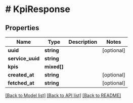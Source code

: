 # # KpiResponse

## Properties

Name | Type | Description | Notes
------------ | ------------- | ------------- | -------------
**uuid** | **string** |  | [optional]
**service_uuid** | **string** |  |
**kpis** | **mixed[]** |  |
**created_at** | **string** |  | [optional]
**fetched_at** | **string** |  | [optional]

[[Back to Model list]](../../README.md#models) [[Back to API list]](../../README.md#endpoints) [[Back to README]](../../README.md)
